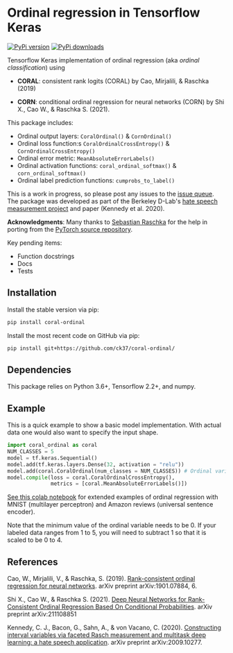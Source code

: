 # Ordinal regression in Tensorflow Keras

[![PyPi version](https://badge.fury.io/py/coral-ordinal.svg)](https://pypi.org/project/coral-ordinal/)
[![PyPi downloads](https://img.shields.io/pypi/dm/coral-ordinal?style=flat)](https://pypi.org/project/coral-ordinal/)


Tensorflow Keras implementation of ordinal regression (aka *ordinal classification*) using 

* **CORAL**: consistent rank logits (CORAL) by Cao, Mirjalili, & Raschka (2019)

* **CORN**: conditional ordinal regression for neural networks (CORN) by Shi X., Cao W., & Raschka S. (2021).

This package includes:

  * Ordinal output layers: `CoralOrdinal()` & `CornOrdinal()`
  * Ordinal loss function:s `CoralOrdinalCrossEntropy()` & `CornOrdinalCrossEntropy()`
  * Ordinal error metric: `MeanAbsoluteErrorLabels()`
  * Ordinal activation functions: `coral_ordinal_softmax()` & `corn_ordinal_softmax()`
  * Ordinal label prediction functions: `cumprobs_to_label()`

This is a work in progress, so please post any issues to the [issue queue](https://github.com/ck37/coral-ordinal/issues). The package was developed as part of the Berkeley D-Lab's [hate speech measurement project](https://hatespeech.berkeley.edu) and paper (Kennedy et al. 2020).

**Acknowledgments**: Many thanks to [Sebastian Raschka](https://github.com/rasbt) for the help in porting from the [PyTorch source repository](https://github.com/Raschka-research-group/coral-cnn/).

Key pending items:

  * Function docstrings
  * Docs
  * Tests

## Installation

Install the stable version via pip:

```bash
pip install coral-ordinal
```

Install the most recent code on GitHub via pip:

```bash
pip install git+https://github.com/ck37/coral-ordinal/
```

## Dependencies

This package relies on Python 3.6+, Tensorflow 2.2+, and numpy.

## Example

This is a quick example to show a basic model implementation. With actual data one would also want to specify the input shape.

```python
import coral_ordinal as coral
NUM_CLASSES = 5
model = tf.keras.Sequential()
model.add(tf.keras.layers.Dense(32, activation = "relu"))
model.add(coral.CoralOrdinal(num_classes = NUM_CLASSES)) # Ordinal variable has 5 labels, 0 through 4.
model.compile(loss = coral.CoralOrdinalCrossEntropy(),
              metrics = [coral.MeanAbsoluteErrorLabels()])
```

[See this colab notebook](https://colab.research.google.com/drive/1AQl4XeqRRhd7l30bmgLVObKt5RFPHttn) for extended examples of ordinal regression with MNIST (multilayer perceptron) and Amazon reviews (universal sentence encoder).

Note that the minimum value of the ordinal variable needs to be 0. If your labeled data ranges from 1 to 5, you will need to subtract 1 so that it is scaled to be 0 to 4.


## References

Cao, W., Mirjalili, V., & Raschka, S. (2019). [Rank-consistent ordinal regression for neural networks](https://arxiv.org/abs/1901.07884). arXiv preprint arXiv:1901.07884, 6. 

Shi X., Cao W., & Raschka S. (2021). [Deep Neural Networks for Rank-Consistent Ordinal Regression Based On Conditional Probabilities](https://arxiv.org/abs/2111.08851). arXiv preprint arXiv:211108851

Kennedy, C. J., Bacon, G., Sahn, A., & von Vacano, C. (2020). [Constructing interval variables via faceted Rasch measurement and multitask deep learning: a hate speech application](https://arxiv.org/abs/2009.10277). arXiv preprint arXiv:2009.10277.

